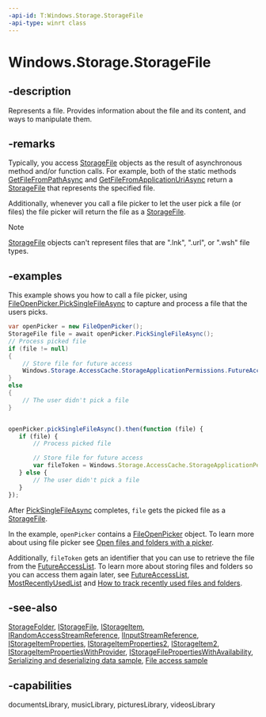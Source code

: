 ```yaml
---
-api-id: T:Windows.Storage.StorageFile
-api-type: winrt class
---
```


<!-- Class syntax.
public class StorageFile : Windows.Storage.IStorageFile, Windows.Storage.IStorageFile2, Windows.Storage.IStorageFilePropertiesWithAvailability, Windows.Storage.IStorageItem, Windows.Storage.IStorageItem2, Windows.Storage.IStorageItemProperties, Windows.Storage.IStorageItemProperties2, Windows.Storage.IStorageItemPropertiesWithProvider, Windows.Storage.Streams.IInputStreamReference, Windows.Storage.Streams.IRandomAccessStreamReference
-->

# Windows.Storage.StorageFile

## -description

Represents a file. Provides information about the file and its content, and ways to manipulate them.

## -remarks

Typically, you access [StorageFile](storagefile.md) objects as the result of asynchronous method and/or function calls. For example, both of the static methods [GetFileFromPathAsync](storagefile_getfilefrompathasync.md) and [GetFileFromApplicationUriAsync](storagefile_getfilefromapplicationuriasync.md) return a [StorageFile](storagefile.md) that represents the specified file.

Additionally, whenever you call a file picker to let the user pick a file (or files) the file picker will return the file as a [StorageFile](storagefile.md).

> [!NOTE]
> [StorageFile](storagefile.md) objects can't represent files that are ".lnk", ".url", or ".wsh" file types.

## -examples

This example shows you how to call a file picker, using [FileOpenPicker.PickSingleFileAsync](../windows.storage.pickers/fileopenpicker_picksinglefileasync.md) to capture and process a file that the users picks.

```csharp
var openPicker = new FileOpenPicker();
StorageFile file = await openPicker.PickSingleFileAsync();
// Process picked file
if (file != null)
{
    // Store file for future access
    Windows.Storage.AccessCache.StorageApplicationPermissions.FutureAccessList.Add(file);
}
else
{
    // The user didn't pick a file
}
```

```javascript

openPicker.pickSingleFileAsync().then(function (file) {
   if (file) {
       // Process picked file

       // Store file for future access
       var fileToken = Windows.Storage.AccessCache.StorageApplicationPermissions.futureAccessList.add(file);
   } else {
       // The user didn't pick a file
   }
});
```

After [PickSingleFileAsync](../windows.storage.pickers/fileopenpicker_picksinglefileasync.md) completes, `file` gets the picked file as a [StorageFile](storagefile.md).

In the example, `openPicker` contains a [FileOpenPicker](../windows.storage.pickers/fileopenpicker.md) object. To learn more about using file picker see [Open files and folders with a picker](http://msdn.microsoft.com/library/f87dbe2f-77db-4573-8172-29e11abefd34).

Additionally, `fileToken` gets an identifier that you can use to retrieve the file from the [FutureAccessList](../windows.storage.accesscache/storageapplicationpermissions_futureaccesslist.md). To learn more about storing files and folders so you can access them again later, see [FutureAccessList](../windows.storage.accesscache/storageapplicationpermissions_futureaccesslist.md), [MostRecentlyUsedList](../windows.storage.accesscache/storageapplicationpermissions_mostrecentlyusedlist.md) and [How to track recently used files and folders](http://msdn.microsoft.com/library/7062d754-877e-4e59-a1ff-be0603020e6c).

## -see-also

[StorageFolder](storagefolder.md), [IStorageFile](istoragefile.md), [IStorageItem](istorageitem.md), [IRandomAccessStreamReference](../windows.storage.streams/irandomaccessstreamreference.md), [IInputStreamReference](../windows.storage.streams/iinputstreamreference.md), [IStorageItemProperties](istorageitemproperties.md), [IStorageItemProperties2](istorageitemproperties2.md), [IStorageItem2](istorageitem2.md), [IStorageItemPropertiesWithProvider](istorageitempropertieswithprovider.md), [IStorageFilePropertiesWithAvailability](istoragefilepropertieswithavailability.md), [Serializing and deserializing data sample](https://github.com/Microsoft/Windows-universal-samples/tree/master/Samples/DataReaderWriter), [File access sample](https://github.com/Microsoft/Windows-universal-samples/tree/master/Samples/FileAccess)

## -capabilities

documentsLibrary, musicLibrary, picturesLibrary, videosLibrary
